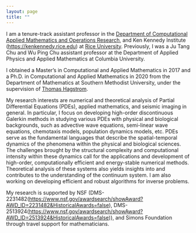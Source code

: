 ```yaml
---
layout: page
title: ""
---
```


I am a tenure-track assistant professor in the [Department of Computational Applied Mathematics and Operations Research](https://cmor.rice.edu), and Ken Kennedy Institute (https://kenkennedy.rice.edu) at [Rice University](https://www.rice.edu). Previously, I was a Ju Tang Chu and Wu Ping Chu assistant professor at the Department of Applied Physics and Applied Mathematics at Columbia University.

I obtained a Master’s in Computational and Applied Mathematics in 2017 and a Ph.D. in Computational and Applied Mathematics in 2020 from the Department of Mathematics at Southern Methodist University, under the supervision of [Thomas Hagstrom](https://www.smu.edu/Dedman/Academics/Departments/Math/People/Faculty/ThomasHagstrom).

My research interests are numerical and theoretical analysis of Partial Differential Equations (PDEs), applied mathematics, and seismic imaging in general. In particular, I focus on developing high-order discontinuous Galerkin methods in studying various PDEs with physical and biological backgrounds, such as advective wave equations, semi-linear wave equations, chemotaxis models, population dynamics models, etc. PDEs serve as the fundamental languages that describe the spatial-temporal dynamics of the phenomena within the physical and biological sciences. The challenges brought by the structural complexity and computational intensity within these dynamics call for the applications and development of high-order, computationally efficient and energy-stable numerical methods. Theoretical analysis of these systems also yields insights into and contributes to the understanding of the continuum system. I am also working on developing efficient and robust algorithms for inverse problems.

My research is supported by NSF (DMS-2231482(https://www.nsf.gov/awardsearch/showAward?AWD_ID=2231482&HistoricalAwards=false), DMS-2513924(https://www.nsf.gov/awardsearch/showAward?AWD_ID=2513924&HistoricalAwards=false)), and Simons Foundation through travel support for mathematicians.



